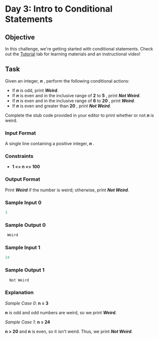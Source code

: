 # Day 3: Intro to Conditional Statements

## Objective 
In this challenge, we're getting started with conditional statements. Check out the [Tutorial](https://www.hackerrank.com/challenges/30-conditional-statements/tutorial) tab for learning materials and an instructional video!

## Task 
Given an integer, **_n_** , perform the following conditional actions:
- If **_n_** is odd, print **_Weird_**.
- If **_n_** is even and in the inclusive range of **2** to **5** , print **_Not Weird_**.
- If **_n_** is even and in the inclusive range of **6** to **20** , print **_Weird_**.
- If **_n_** is even and greater than **20** , print **_Not Weird_**.

Complete the stub code provided in your editor to print whether or not **_n_**  is weird.

### Input Format

A single line containing a positive integer, **_n_** .

### Constraints

- **1 <= n <= 100**

### Output Format

Print **_Weird_** if the number is weird; otherwise, print **_Not Weird_**.

### Sample Input 0

```Python
3
```

### Sample Output 0

```Python
 Weird
```

### Sample Input 1

```Python
24
```

### Sample Output 1

```Python
  Not Weird
```

### Explanation

_Sample Case 0_: **n = 3**

   **n** is odd and odd numbers are weird, so we print **_Weird_**.

_Sample Case 1_: **n = 24** 

**n > 20** and **n** is even, so it isn't weird. Thus, we print **_Not Weird_**.
